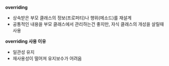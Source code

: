 
**overriding**
- 상속받은 부모 클래스의 정보(프로퍼티)나 행위(메소드)를 재설계
- 공통적인 내용을 부모 클래스에서 관리하는건 좋지만, 자식 클래스의 개성을 살릴때 사용

**overriding 사용 이유**
- 일관성 유지
- 재사용성이 떨어져 유지보수가 어려움

